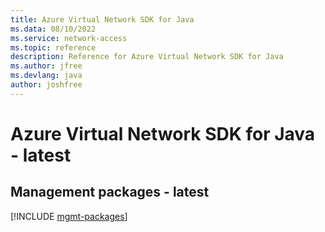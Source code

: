```yaml
---
title: Azure Virtual Network SDK for Java
ms.data: 08/10/2022
ms.service: network-access
ms.topic: reference
description: Reference for Azure Virtual Network SDK for Java
ms.author: jfree
ms.devlang: java
author: joshfree
---
```

# Azure Virtual Network SDK for Java - latest

## Management packages - latest
[!INCLUDE [mgmt-packages](virtual-network-mgmt-index.md)]